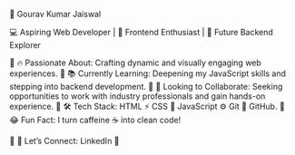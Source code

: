 🚀 Gourav Kumar Jaiswal

💻 Aspiring Web Developer | 🎨 Frontend Enthusiast | 🔗 Future Backend Explorer

🔹 🔥 Passionate About: Crafting dynamic and visually engaging web experiences.
🔹 📚 Currently Learning: Deepening my JavaScript skills and stepping into backend development.
🔹 🤝 Looking to Collaborate: Seeking opportunities to work with industry professionals and gain hands-on experience.
🔹 🛠 Tech Stack: HTML ⚡ CSS 🎨 JavaScript ⚙️ Git 🔗 GitHub.
🔹 😂 Fun Fact: I turn caffeine ☕ into clean code!

📩 📢 Let’s Connect: LinkedIn 🚀

